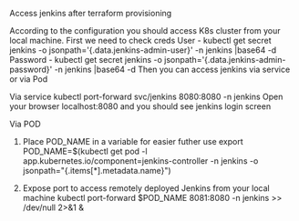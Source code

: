 Access jenkins after terraform provisioning

According to the configuration you should access K8s cluster from your local machine.
First we need to check creds
User - kubectl get secret jenkins -o jsonpath='{.data.jenkins-admin-user}' -n jenkins |base64 -d
Password - kubectl get secret jenkins -o jsonpath='{.data.jenkins-admin-password}' -n jenkins |base64 -d
Then you can access jenkins via service or via Pod

Via service
kubectl port-forward svc/jenkins 8080:8080 -n jenkins
Open your browser localhost:8080 and you should see jenkins login screen


Via POD
1) Place POD_NAME in a variable for easier futher use
export POD_NAME=$(kubectl get pod -l app.kubernetes.io/component=jenkins-controller -n jenkins -o jsonpath="{.items[*].metadata.name}")

2) Expose port to access remotely deployed Jenkins from your local machine
kubectl port-forward $POD_NAME 8081:8080 -n jenkins >> /dev/null 2>&1 &